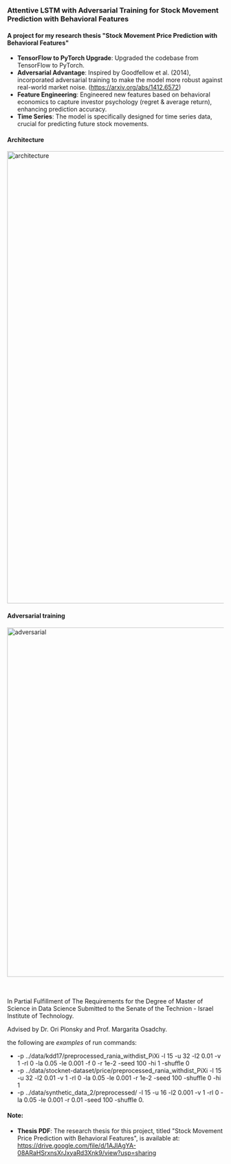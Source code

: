 ### Attentive LSTM with Adversarial Training for Stock Movement Prediction with Behavioral Features

#### A project for my research thesis "Stock Movement Price Prediction with Behavioral Features"

* **TensorFlow to PyTorch Upgrade**: Upgraded the codebase from TensorFlow to PyTorch.
* **Adversarial Advantage**: Inspired by Goodfellow et al. (2014), incorporated adversarial training to make the model more robust against real-world market noise. (https://arxiv.org/abs/1412.6572)
* **Feature Engineering**: Engineered new features based on behavioral economics to capture investor psychology (regret & average return), enhancing prediction accuracy.
* **Time Series**: The model is specifically designed for time series data, crucial for predicting future stock movements.

#### Architecture 

<img width="1050" alt="architecture" src="https://github.com/raniakh/Psychological-Adv-ALSTM/assets/11587508/ea132ee4-6969-4a25-8de0-6823f52ff293">

#### Adversarial training

<img width="811" alt="adversarial" src="https://github.com/raniakh/Psychological-Adv-ALSTM/assets/11587508/3aa80ab9-227e-484b-9e30-189321af2dde">

<br /> <br />
In Partial Fulfillment of The Requirements for the Degree of Master of Science in Data Science
Submitted to the Senate of the Technion - Israel Institute of Technology. 

Advised by Dr. Ori Plonsky and Prof. Margarita Osadchy. 

the following are $examples$ of run commands:

* -p ../data/kdd17/preprocessed_rania_withdist_PiXi -l 15 -u 32 -l2 0.01 -v 1 -rl 0 -la 0.05 -le 0.001 -f 0 -r 1e-2 -seed 100 -hi 1 -shuffle 0
* -p ../data/stocknet-dataset/price/preprocessed_rania_withdist_PiXi -l 15 -u 32 -l2 0.01 -v 1 -rl 0 -la 0.05 -le 0.001 -r 1e-2 -seed 100 -shuffle 0 -hi 1
* -p ../data/synthetic_data_2/preprocessed/ -l 15 -u 16 -l2 0.001 -v 1 -rl 0 -la 0.05 -le 0.001 -r 0.01 -seed 100 -shuffle 0.

#### Note:
* **Thesis PDF**:  The research thesis for this project, titled "Stock Movement Price Prediction with Behavioral Features",  is available at: https://drive.google.com/file/d/1AJlAgYA-08ARaHSrxnsXrJxyaRd3Xnk9/view?usp=sharing 
